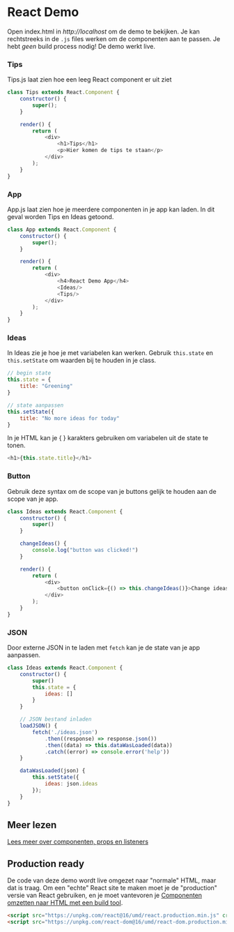 # React Demo

Open index.html in *http://localhost* om de demo te bekijken.
Je kan rechtstreeks in de `.js` files werken om de componenten aan te passen.
Je hebt *geen* build process nodig! De demo werkt live.

### Tips

Tips.js laat zien hoe een leeg React component er uit ziet

```javascript
class Tips extends React.Component {
    constructor() {
        super();
    }

    render() {
        return (
            <div>
                <h1>Tips</h1>
                <p>Hier komen de tips te staan</p>
            </div>
        );
    }
}
```

### App

App.js laat zien hoe je meerdere componenten in je app kan laden. In dit geval worden Tips en Ideas getoond.
```javascript
class App extends React.Component {
    constructor() {
        super();
    }

    render() {
        return (
            <div>
                <h4>React Demo App</h4>
                <Ideas/>
                <Tips/>
            </div>
        );
    }
}
```

### Ideas

In Ideas zie je hoe je met variabelen kan werken. Gebruik `this.state` en `this.setState` om waarden bij te houden in je class.
```javascript
// begin state
this.state = {
    title: "Greening"
}

// state aanpassen
this.setState({
    title: "No more ideas for today"
}
```

In je HTML kan je { } karakters gebruiken om variabelen uit de state te tonen.
```javascript
<h1>{this.state.title}</h1>
```


### Button

Gebruik deze syntax om de scope van je buttons gelijk te houden aan de scope van je app.
```javascript
class Ideas extends React.Component {
    constructor() {
        super()
    }

    changeIdeas() {
        console.log("button was clicked!")
    }

    render() {
        return (
            <div>
                <button onClick={() => this.changeIdeas()}>Change ideas</button>
            </div>
        );
    }
}
```

### JSON

Door externe JSON in te laden met `fetch` kan je de state van je app aanpassen.

```javascript
class Ideas extends React.Component {
    constructor() {
        super()
        this.state = {
            ideas: []
        }
    }

    // JSON bestand inladen
    loadJSON() {
        fetch('./ideas.json')
            .then((response) => response.json())
            .then((data) => this.dataWasLoaded(data))
            .catch((error) => console.error('help'))
    }

    dataWasLoaded(json) {
        this.setState({
            ideas: json.ideas
        });
    }
}
```

## Meer lezen

[Lees meer over componenten, props en listeners](https://reactjs.org)

## Production ready

De code van deze demo wordt live omgezet naar "normale" HTML, maar dat is traag.
Om een "echte" React site te maken moet je de "production" versie van React gebruiken, en je moet vantevoren je [Componenten omzetten naar HTML met een build tool](https://reactjs.org/docs/add-react-to-a-website.html).

```html
<script src="https://unpkg.com/react@16/umd/react.production.min.js" crossorigin></script>
<script src="https://unpkg.com/react-dom@16/umd/react-dom.production.min.js" crossorigin></script>
```
